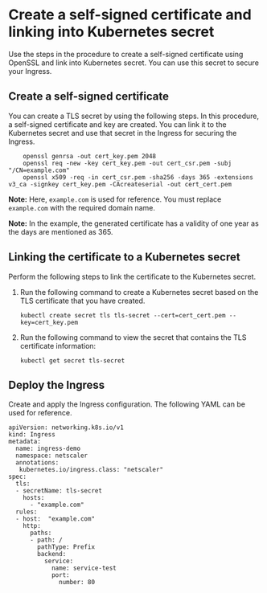 # Create a self-signed certificate and linking into Kubernetes secret

Use the steps in the procedure to create a self-signed certificate using OpenSSL and link into Kubernetes secret. You can use this secret to secure your Ingress.

## Create a self-signed certificate

You can create a TLS secret by using the following steps. In this procedure, a self-signed certificate and key are created.
You can link it to the Kubernetes secret and use that secret in the Ingress for securing the Ingress.

        openssl genrsa -out cert_key.pem 2048
        openssl req -new -key cert_key.pem -out cert_csr.pem -subj "/CN=example.com"
        openssl x509 -req -in cert_csr.pem -sha256 -days 365 -extensions v3_ca -signkey cert_key.pem -CAcreateserial -out cert_cert.pem

**Note:** Here, `example.com` is used for reference. You must replace `example.com` with the required domain name.

**Note:** In the example, the generated certificate has a validity of one year as the days are mentioned as 365.

## Linking the certificate to a Kubernetes secret

Perform the following steps to link the certificate to the Kubernetes secret.

1.  Run the following command to create a Kubernetes secret based on the TLS certificate that you have created.

        kubectl create secret tls tls-secret --cert=cert_cert.pem --key=cert_key.pem

1.  Run the following command to view the secret that contains the TLS certificate information:

        kubectl get secret tls-secret

## Deploy the Ingress

 Create and apply the Ingress configuration. The following YAML can be used for reference.

    apiVersion: networking.k8s.io/v1
    kind: Ingress
    metadata:
      name: ingress-demo
      namespace: netscaler
      annotations:
       kubernetes.io/ingress.class: "netscaler"      
    spec:
      tls:
      - secretName: tls-secret
        hosts: 
          - "example.com"
      rules:
      - host:  "example.com"
        http:
          paths:
          - path: /
            pathType: Prefix
            backend:
              service: 
                name: service-test
                port: 
                  number: 80
